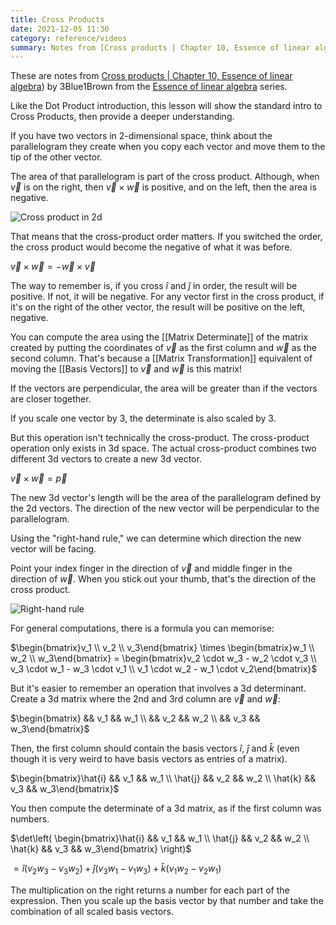 ```yaml
---
title: Cross Products
date: 2021-12-05 11:30
category: reference/videos
summary: Notes from [Cross products | Chapter 10, Essence of linear algebra](https://www.youtube.com/watch?v=eu6i7WJeinw)) by 3Blue1Brown from the [Essence of linear algebra](https://www.youtube.com/playlist?list=PLZHQObOWTQDPD3MizzM2xVFitgF8hE_ab) series.
---
```


These are notes from [Cross products | Chapter 10, Essence of linear algebra](https://www.youtube.com/watch?v=eu6i7WJeinw)) by 3Blue1Brown from the [Essence of linear algebra](https://www.youtube.com/playlist?list=PLZHQObOWTQDPD3MizzM2xVFitgF8hE_ab) series.

Like the Dot Product introduction, this lesson will show the standard intro to Cross Products, then provide a deeper understanding.

If you have two vectors in 2-dimensional space, think about the parallelogram they create when you copy each vector and move them to the tip of the other vector.

The area of that parallelogram is part of the cross product. Although, when $\vec{v}$ is on the right, then $\vec{v} \times \vec{w}$ is positive, and on the left, then the area is negative.

![Cross product in 2d](/_media/3blue-2d-cross-product.png)

That means that the cross-product order matters. If you switched the order, the cross product would become the negative of what it was before.

$\vec{v} \times \vec{w} = -\vec{w} \times \vec{v}$

The way to remember is, if you cross $\hat{i}$ and $\hat{j}$ in order, the result will be positive. If not, it will be negative. For any vector first in the cross product, if it's on the right of the other vector, the result will be positive on the left, negative.

You can compute the area using the [[Matrix Determinate]] of the matrix created by putting the coordinates of $\vec{v}$ as the first column and $\vec{w}$ as the second column. That's because a [[Matrix Transformation]] equivalent of moving the [[Basis Vectors]] to $\vec{v}$ and $\vec{w}$ is this matrix!

If the vectors are perpendicular, the area will be greater than if the vectors are closer together.

If you scale one vector by 3, the determinate is also scaled by 3.

But this operation isn't technically the cross-product. The cross-product operation only exists in 3d space. The actual cross-product combines two different 3d vectors to create a new 3d vector.

$\vec{v} \times \vec{w} = \vec{p}$

The new 3d vector's length will be the area of the parallelogram defined by the 2d vectors. The direction of the new vector will be perpendicular to the parallelogram.

Using the "right-hand rule," we can determine which direction the new vector will be facing.
 
Point your index finger in the direction of $\vec{v}$ and middle finger in the direction of $\vec{w}$. When you stick out your thumb, that's the direction of the cross product.

![Right-hand rule](/_media/3blue-right-hand-rule.png)

For general computations, there is a formula you can memorise:

$\begin{bmatrix}v_1 \\ v_2 \\ v_3\end{bmatrix} \times \begin{bmatrix}w_1 \\ w_2 \\ w_3\end{bmatrix} = \begin{bmatrix}v_2 \cdot w_3 - w_2 \cdot v_3 \\ v_3 \cdot w_1 - w_3 \cdot v_1 \\ v_1 \cdot w_2 - w_1 \cdot v_2\end{bmatrix}$

But it's easier to remember an operation that involves a 3d determinant. Create a 3d matrix where the 2nd and 3rd column are $\vec{v}$ and $\vec{w}$:

$\begin{bmatrix} && v_1 && w_1 \\ && v_2 && w_2 \\ && v_3 && w_3\end{bmatrix}$

Then, the first column should contain the basis vectors $\hat{i}$, $\hat{j}$ and $\hat{k}$ (even though it is very weird to have basis vectors as entries of a matrix).

$\begin{bmatrix}\hat{i} && v_1 && w_1 \\ \hat{j} && v_2 && w_2 \\ \hat{k} && v_3 && w_3\end{bmatrix}$

You then compute the determinate of a 3d matrix, as if the first column was numbers.

$\det\left( \begin{bmatrix}\hat{i} && v_1 && w_1 \\ \hat{j} && v_2 && w_2 \\ \hat{k} && v_3 && w_3\end{bmatrix} \right)$

$= \hat{i}\left(v_2w_3 - v_3w_2\right) + \hat{j}\left(v_3w_1 - v_1w_3\right) + \hat{k}\left(v_1w_2 - v_2w_1\right)$

The multiplication on the right returns a number for each part of the expression. Then you scale up the basis vector by that number and take the combination of all scaled basis vectors.